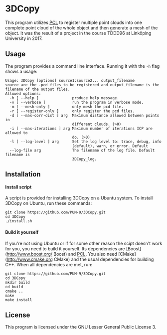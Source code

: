 # 3DCopy

This program utilizes [PCL](https://www.pointclouds.org/ "Point Cloud Library") to register multiple point clouds into one complete point cloud of the whole object and then generate a mesh of the object. It was the result of a project in the course TDDD96 at Linköping University in 2017.

## Usage

The program provides a command line interface. Running it with the `-h` flag shows a usage:

```
Usage: 3DCopy [options] source1:source2... output_filename
source are the .pcd files to be registered and output_filename is the filename of the output files.
Allowed options:
  -h [ --help ]               produce help message.
  -v [ --verbose ]            run the program in verbose mode.
  -m [ --mesh-only ]          only mesh the pcd file.
  -r [ --register-only ]      only register the pcd files.
  -d [ --max-corr-dist ] arg  Maximum distance allowed between points in
                              different clouds. (>0)
  -i [ --max-iterations ] arg Maximum number of iterations ICP are allowed to
                              do. (>0)
  -l [ --log-level ] arg      Set the log level to: trace, debug, info
                              (default), warn, or error. Default
  --log-file arg              The filename of the log file. Default filename is
                              3DCopy_log.
```

## Installation

#### Install script
A script is provided for installing 3DCopy on a Ubuntu system. To install 3DCopy on Ubuntu, run these commands:

```
git clone https://github.com/PUM-9/3DCopy.git
cd 3DCopy
./install.sh
```

#### Build it yourself
If you're not using Ubuntu or if for some other reason the scipt doesn't work for you, you need to build it yourself. Its dependencies are [Boost](http://www.boost.org/ Boost) and [PCL](https://www.pointclouds.org/ "Point Cloud Library"). You also need [CMake](http://www.cmake.org CMake) and the usual dependencies for building C++. When all dependencies are met, run:

```
git clone https://github.com/PUM-9/3DCopy.git
cd 3DCopy
mkdir build
cd build
cmake ..
make
make install
```

## License

This program is licensed under the GNU Lesser General Public License 3.
